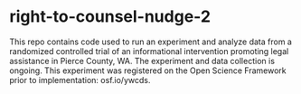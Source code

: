 # right-to-counsel-nudge-2
This repo contains code used to run an experiment and analyze data from a randomized controlled trial of an informational intervention promoting legal assistance in Pierce County, WA. The experiment and data collection is ongoing. This experiment was registered on the Open Science Framework prior to implementation: osf.io/ywcds.
